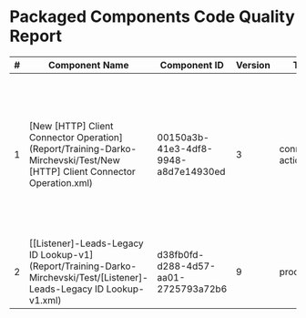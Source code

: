 # Packaged Components Code Quality Report
|#|Component Name|Component ID|Version|Type|Issue|Issue Type|Priority|
|---|---|---|---|---|---|---|---|
|1|[New [HTTP] Client Connector Operation](Report/Training-Darko-Mirchevski/Test/New [HTTP] Client Connector Operation.xml)|00150a3b-41e3-4df8-9948-a8d7e14930ed|3|connector-action|Component names must not start with "New " which is Boomi"s default. They should be named to have a accurate description.|CODE_SMELL|MINOR|
|2|[[Listener]-Leads-Legacy ID Lookup-v1](Report/Training-Darko-Mirchevski/Test/[Listener]-Leads-Legacy ID Lookup-v1.xml)|d38fb0fd-d288-4d57-aa01-2725793a72b6|9|process|Process description must be set|CODE_SMELL|MINOR|
